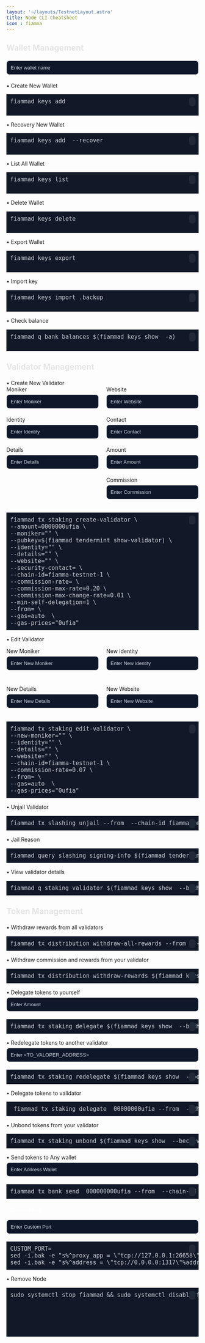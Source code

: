 ```yaml
---
layout: '~/layouts/TestnetLayout.astro'
title: Node CLI Cheatsheet
icon : fiamma
---
```

<!--
please modify this according to the chain
node name and icon : fiamma
chain id : fiamma-testnet-1
Binary Name : fiammad
Binary Home : $HOME/.fiamma
Staking Denom : ufia
systemd name : fiammad 
-->

<style>
  .my-pre {
    background-color: #111827;
    color: #c9d1d9;
    font-size: 15px;
    padding: 10px;
    position: relative;
  }

  .input-row {
    display: flex;
    flex-wrap: wrap;
    justify-content: space-between;
  }

  .input-col {
    width: 48%;
  }

  .input-group {
    margin-bottom: 20px;
  }

  .input-group label {
    display: block;
    margin-bottom: 5px;
  }

  .input-group input {
    background-color: #0f172a;
    width: 100%;
    padding: 10px;
    border: 1px solid #ccc;
    border-radius: 0.5rem; /* 8px */
    font-size: 13px;
  }

  .input-group input:focus {
    outline: none;
    border-color: rgb(0, 0, 0);
  }

  .popup {
    position: fixed;
    top: 0;
    left: 0;
    width: 100%;
    height: 100%;
    border-color: rgb(45, 212, 191);
    display: flex;
    justify-content: center;
    align-items: center;
    z-index: 9999;
  }

  .popup-content {
    background-color: black;
    padding: 20px;
    border-radius: 10px;
    text-align: center;
    font-size: 16px;
    max-width: 80%;
    max-height: 80%;
    overflow: auto;
    color: black;
  }

  .closebtn {
    position: absolute;
    top: 10px;
    right: 10px;
    font-size: 20px;
    cursor: pointer;
  }

  .input-moci {
    width: calc(50% - 20px);
    margin-bottom: 20px;
  }

  .input-moci label {
    display: block;
    margin-bottom: 5px;
  }

  .input-moci input {
    width: 100%;
    padding: 10px;
    border: 1px solid #ccc;
    border-radius: 4px;
  }

  .container {
    display: grid;
    grid-template-columns: repeat(2, 1fr);
    grid-gap: 20px;
  }
.copy-btn {
  position: absolute;
  top: 0.5rem;
  right: 0.5rem;
  background-color: #1f2937;
  color: white;
  border: none;
  padding: 0.25rem;
  cursor: pointer;
  border-radius: 0.375rem;
  font-size: 0.75rem;
  display: flex;
  align-items: center;
  justify-content: center;
}

.copy-btn:before {
  content: '\f0c5'; /* Kode ikon salin dari Font Awesome */
  font-family: 'Font Awesome 5 Free';
  font-weight: 900;
}

.copy-btn.show-check:before {
  content: '\f00c'; /* Kode ikon centang dari Font Awesome */
  font-family: 'Font Awesome 5 Free';
  font-weight: 900;
}
  h3[for="iwallet"],
  h3[for="imoniker"] {
    color: #e5e5e5; /* Warna teks */
    font-size: 1.3rem; /* Ukuran teks */
  }

.copy-btn i {
  font-size: 0.75rem;
}

.copy-btn.hidden {
  display: none;
}
  .input-group input::placeholder {
    color: #cbd5e1; /* Warna teks placeholder */
    font-size: 13px; /* Ukuran teks placeholder */
  }

</style>

<link rel="stylesheet" href="https://cdnjs.cloudflare.com/ajax/libs/font-awesome/5.15.4/css/all.min.css" />

<h3 for="iwallet">Wallet Management</h3>
<div class="input-group">
  <input id="iwallet" type="text" placeholder="Enter wallet name" oninput="updatePre()" />
</div>

<label for="iwallet" style="vertical-align: top;">• Create New Wallet</label>
<pre class="my-pre" id="pre1" style="margin-top: 5px;">fiammad keys add <span class="rwallet1"></span> 
  <button class="copy-btn" id="copy1" data-clipboard-text="" onclick="copyText(1)"></button>
</pre>

<label for="iwallet" style="vertical-align: top;">• Recovery New Wallet</label>
<pre class="my-pre" id="pre2" style="margin-top: 5px;">fiammad keys add <span class="rwallet2"></span> --recover  
  <button class="copy-btn" id="copy2" data-clipboard-text="" onclick="copyText(2)"></button>
</pre>

<label for="iwallet" style="vertical-align: top;">• List All Wallet</label>
<pre class="my-pre" id="pre3" style="margin-top: 5px;">fiammad keys list <span class="rwallet3"></span> 
  <button class="copy-btn" id="copy3" data-clipboard-text="" onclick="copyText(3)"></button>
</pre>

<label for="iwallet" style="vertical-align: top;">• Delete Wallet</label>
<pre class="my-pre" id="pre4">fiammad keys delete <span class="rwallet4"></span> 
  <button class="copy-btn" id="copy4" data-clipboard-text="" onclick="copyText(4)"></button>
</pre>

<label for="iwallet" style="vertical-align: top;">• Export Wallet</label>
<pre class="my-pre" id="pre5">fiammad keys export <span class="rwallet5"></span> 
  <button class="copy-btn" id="copy5" data-clipboard-text="" onclick="copyText(5)"></button>
</pre>

<label for="iwallet" style="vertical-align: top;">• Import key</label>
<pre class="my-pre" id="pre6">fiammad keys import <span class="rwallet6"></span>.backup 
  <button class="copy-btn" id="copy6" data-clipboard-text="" onclick="copyText(6)"></button>
</pre>

<label for="iwallet" style="vertical-align: top;">• Check balance</label>
<pre class="my-pre" id="pre7">fiammad q bank balances $(fiammad keys show <span class="rwallet7"></span> -a)
  <button class="copy-btn" id="copy7" data-clipboard-text="" onclick="copyText(7)"></button>
</pre>

<h3 for="imoniker">Validator Management</h3>
<label for="ivalidator" style="vertical-align: top;">• Create New Validator</label>
<div class="input-row">
  <!-- Col 1 -->
  <div class="input-col">
    <div class="input-group">
      <label for="imoniker">Moniker</label>
      <input id="imoniker" type="text" placeholder="Enter Moniker" oninput="updatePre()" />
    </div>
    <div class="input-group">
      <label for="iidentity">Identity</label>
      <input id="iidentity" type="text" placeholder="Enter Identity" oninput="updatePre()" />
    </div>
    <div class="input-group">
      <label for="idetails">Details</label>
      <input id="idetails" type="text" placeholder="Enter Details" oninput="updatePre()" />
    </div>
  </div>
  <!-- Col 2 -->
  <div class="input-col">
    <div class="input-group">
      <label for="iwebsite">Website</label>
      <input id="iwebsite" type="text" placeholder="Enter Website" oninput="updatePre()" />
    </div>
    <div class="input-group">
      <label for="icontact">Contact</label>
      <input id="icontact" type="text" placeholder="Enter Contact" oninput="updatePre()" />
    </div>
    <div class="input-group">
      <label for="iamount">Amount</label>
      <input id="iamount" type="text" placeholder="Enter Amount" oninput="updatePre()" />
    </div>
    <div class="input-group">
      <label for="icommission">Commission</label>
      <input id="icommission" type="text" placeholder="Enter Commission" oninput="updatePre()" />
    </div>
  </div>
</div>

<pre class="my-pre" id="pre8">
fiammad tx staking create-validator \
--amount=<span class="ramount1"></span>0000000ufia \
--moniker="<span class="rmoniker1"></span>" \
--pubkey=$(fiammad tendermint show-validator) \
--identity="<span class="ridentity1"></span>" \
--details="<span class="rdetails1"></span>" \
--website="<span class="rwebsite1"></span>" \
--security-contact=<span class="rcontact1"></span> \
--chain-id=fiamma-testnet-1 \
--commission-rate=<span class="rcommission1"></span> \
--commission-max-rate=0.20 \
--commission-max-change-rate=0.01 \
--min-self-delegation=1 \
--from=<span class="rwallet8"></span> \
--gas=auto  \
--gas-prices="0ufia"<button class="copy-btn" id="copy8" data-clipboard-text="" onclick="copyText(8)"></button>
</pre>


<label for="imoniker">• Edit Validator</label>
<div class="container">
  <div class="input-group">
    <label for="ieditmoniker">New Moniker</label>
    <input id="ieditmoniker" type="text" placeholder="Enter New Moniker" oninput="updatePre()" />
  </div>
  <div class="input-group">
    <label for="ieditidentity">New identity</label>
    <input id="ieditidentity" type="text" placeholder="Enter New identity" oninput="updatePre()" />
  </div>
  <div class="input-group">
    <label for="ieditdetails">New Details</label>
    <input id="ieditdetails" type="text" placeholder="Enter New Details" oninput="updatePre()" />
  </div>
  <div class="input-group">
    <label for="ieditweb">New Website</label>
    <input id="ieditweb" type="text" placeholder="Enter New Website" oninput="updatePre()" />
  </div>
</div>

<pre class="my-pre" id="pre9">
fiammad tx staking edit-validator \
--new-moniker="<span class="reditmoniker1"></span>" \
--identity="<span class="reditidentity1"></span>" \
--details="<span class="reditdetails1"></span>" \
--website="<span class="reditweb1"></span>" \
--chain-id=fiamma-testnet-1 \
--commission-rate=0.07 \
--from=<span class="rwallet9"></span> \
--gas=auto  \
--gas-prices="0ufia"<button class="copy-btn" id="copy9" data-clipboard-text="" onclick="copyText(9)"></button>
</pre>

<label for="iwallet" style="vertical-align: top;">• Unjail Validator</label>
<pre class="my-pre" id="pre10">
fiammad tx slashing unjail --from <span class="rwallet10"></span> --chain-id fiamma-testnet-1 --gas-prices 0.00025ufia --gas-adjustment 1.5 --gas auto -y<button class="copy-btn" id="copy10" data-clipboard-text="" onclick="copyText(10)"></button>
</pre>

<label for="iwallet" style="vertical-align: top;">• Jail Reason</label>
<pre class="my-pre" id="pre11">
fiammad query slashing signing-info $(fiammad tendermint show-validator)<button class="copy-btn" id="copy11" data-clipboard-text="" onclick="copyText(11)"></button>
</pre>

<label for="iwallet" style="vertical-align: top;">• View validator details</label>
<pre class="my-pre" id="pre12">
fiammad q staking validator $(fiammad keys show <span class="rwallet11"></span> --bech val -a) <button class="copy-btn" id="copy12" data-clipboard-text="" onclick="copyText(12)"></button>
</pre>

<h3 for="imoniker">Token Management</h3>
<label for="ivalidator" style="vertical-align: top;">• Withdraw rewards from all validators</label>
<pre class="my-pre" id="pre13">
fiammad tx distribution withdraw-all-rewards --from <span class="rwallet12"></span> --chain-id fiamma-testnet-1 --gas=auto  --gas-prices="0ufia" <button class="copy-btn" id="copy13" data-clipboard-text="" onclick="copyText(13)"></button>
</pre>

<label for="ivalidator" style="vertical-align: top;">• Withdraw commission and rewards from your validator</label>
<pre class="my-pre" id="pre14">fiammad tx distribution withdraw-rewards $(fiammad keys show <span class="rwallet13"></span> --bech val -a) --commission --from <span class="rwallet14"></span> --chain-id fiamma-testnet-1 --gas=auto --gas-prices="0ufia"  <button class="copy-btn" id="copy14" data-clipboard-text="" onclick="copyText(14)"></button>
</pre>

<div class="input-group">

<label for="idelegetet" style="vertical-align: top;">• Delegate tokens to yourself</label>
  <input id="idelegete" type="text" placeholder="Enter Amount" oninput="updatePre()" />
</div>
 <pre class="my-pre" id="pre15" style="margin-top: 5px;">fiammad tx staking delegate $(fiammad keys show <span class="rwallet15"></span> --bech val -a) <span class="rdelegete1"></span>00000000ufia --from <span class="rwallet16"></span> --chain-id fiamma-testnet-1 --gas=auto  --gas-prices="0ufia"  <button class="copy-btn" id="copy15" data-clipboard-text="" onclick="copyText(15)"></button>
</pre>

 <div class="input-group">

<label for="iredelegetet" style="vertical-align: top;">• Redelegate tokens to another validator</label>
  <input id="iredelegete" type="text" placeholder="Enter <TO_VALOPER_ADDRESS>" oninput="updatePre()" />
</div>
 <pre class="my-pre" id="pre16" style="margin-top: 5px;">fiammad tx staking redelegate $(fiammad keys show <span class="rwallet17"></span> --bech val -a) <span class="rredelegete1"></span> <span class="rdelegete2"></span>00000000ufia --from <span class="rwallet18"></span> --chain-id fiamma-testnet-1 --gas=auto  --gas-prices="0ufia" <button class="copy-btn" id="copy16" data-clipboard-text="" onclick="copyText(16)"></button>
</pre>

<label for="iredelegetet" style="vertical-align: top;">• Delegate tokens to validator</label>
 <pre class="my-pre" id="pre17" style="margin-top: 5px;"> fiammad tx staking delegate <span class="rredelegete2"></span> <span class="rdelegete3"></span>00000000ufia --from <span class="rwallet19"></span> --chain-id fiamma-testnet-1 --gas=auto  --gas-prices="0ufia" <button class="copy-btn" id="copy17" data-clipboard-text="" onclick="copyText(17)"></button>
</pre>

<label for="iredelegetet" style="vertical-align: top;">• Unbond tokens from your validator</label>
 <pre class="my-pre" id="pre18" style="margin-top: 5px;">fiammad tx staking unbond $(fiammad keys show <span class="rwallet20"></span> --bech val -a) <span class="rdelegete4"></span>00000000ufia --from <span class="rwallet21"></span> --chain-id fiamma-testnet-1 --gas=auto  --gas-prices="0ufia"<button class="copy-btn" id="copy18" data-clipboard-text="" onclick="copyText(18)"></button>
</pre>


<div class="input-group">
  <label for="idelegetet" style="vertical-align: top;">• Send tokens to Any wallet</label>
  <input id="itoken" type="text" placeholder="Enter Address Wallet" oninput="updatePre()" />
</div>
<pre class="my-pre" id="pre19" style="margin-top: 5px;">
fiammad tx bank send<span class="rwallet22"></span> <span class="rtoken1"></span> <span class="rdelegete5"></span>000000000ufia --from <span class="rwallet23"></span> --chain-id fiamma-testnet-1 --gas=auto  --gas-prices="0ufia"<button class="copy-btn" id="copy19" data-clipboard-text="" onclick="copyText(19)"></button>
</pre>



<h4 for="iwallet" style="color: white;">• Custom Port</h4>
<div class="input-group ">
  <input id="iport" type="text" placeholder="Enter Custom Port" oninput="updatePre()" />
</div>
 <pre class="my-pre" id="pre20" style="margin-top: 5px;">CUSTOM_PORT=<span class="rport1"></span>
sed -i.bak -e "s%^proxy_app = \"tcp://127.0.0.1:26658\"%proxy_app = \"tcp://127.0.0.1:${CUSTOM_PORT}658\"%; s%^laddr = \"tcp://127.0.0.1:26657\"%laddr = \"tcp://127.0.0.1:${CUSTOM_PORT}657\"%; s%^pprof_laddr = \"localhost:6060\"%pprof_laddr = \"localhost:${CUSTOM_PORT}060\"%; s%^laddr = \"tcp://0.0.0.0:26656\"%laddr = \"tcp://0.0.0.0:${CUSTOM_PORT}656\"%; s%^prometheus_listen_addr = \":26660\"%prometheus_listen_addr = \":${CUSTOM_PORT}660\"%" $HOME/.fiamma/config/config.toml
sed -i.bak -e "s%^address = \"tcp://0.0.0.0:1317\"%address = \"tcp://0.0.0.0:${CUSTOM_PORT}317\"%; s%^address = \":8080\"%address = \":${CUSTOM_PORT}080\"%; s%^address = \"0.0.0.0:9090\"%address = \"0.0.0.0:${CUSTOM_PORT}090\"%; s%^address = \"0.0.0.0:9091\"%address = \"0.0.0.0:${CUSTOM_PORT}091\"%" $HOME/.fiamma/config/app.toml<button class="copy-btn"  id="copy20" data-clipboard-text="" onclick="copyText(20)"></button>
</pre>  </div>
 </div>

<label for="iwallet" style="vertical-align: top;">• Remove Node</label>
<pre class="my-pre" id="pre21">sudo systemctl stop fiammad && sudo systemctl disable fiammad && sudo rm /etc/systemd/system/fiammad.service && sudo systemctl daemon-reload && rm -rf $HOME/.fiamma && rm -rf fiamma-testnet-1 && sudo rm -rf $(which fiammad)<button class="copy-btn" id="copy21" data-clipboard-text="" onclick="copyText(21)"></button>


<script>
  function updatePre() {
    const walletInput = document.getElementById('iwallet').value.trim();
    document.querySelector('.rwallet1').textContent = walletInput;
    document.querySelector('.rwallet2').textContent = walletInput;
    document.querySelector('.rwallet3').textContent = walletInput;
    document.querySelector('.rwallet4').textContent = walletInput;
    document.querySelector('.rwallet5').textContent = walletInput;
    document.querySelector('.rwallet6').textContent = walletInput;
    document.querySelector('.rwallet7').textContent = walletInput;
    document.querySelector('.rwallet8').textContent = walletInput;
    document.querySelector('.rwallet9').textContent = walletInput;
    document.querySelector('.rwallet10').textContent = walletInput;
    document.querySelector('.rwallet11').textContent = walletInput;
    document.querySelector('.rwallet12').textContent = walletInput;
    document.querySelector('.rwallet13').textContent = walletInput;
    document.querySelector('.rwallet14').textContent = walletInput;
     document.querySelector('.rwallet15').textContent = walletInput;
      document.querySelector('.rwallet16').textContent = walletInput;
        document.querySelector('.rwallet17').textContent = walletInput;
          document.querySelector('.rwallet18').textContent = walletInput;
          document.querySelector('.rwallet19').textContent = walletInput;
          document.querySelector('.rwallet20').textContent = walletInput;
          document.querySelector('.rwallet21').textContent = walletInput;
          document.querySelector('.rwallet22').textContent = walletInput;
          document.querySelector('.rwallet23').textContent = walletInput;

    const monikerInput = document.getElementById('imoniker').value.trim();
    document.querySelector('.rmoniker1').textContent = monikerInput;

     const identityInput = document.getElementById('iidentity').value.trim();
    document.querySelector('.ridentity1').textContent = identityInput;
   
   const detailsInput = document.getElementById('idetails').value.trim();
    document.querySelector('.rdetails1').textContent = detailsInput;

    const websiteInput = document.getElementById('iwebsite').value.trim();
    document.querySelector('.rwebsite1').textContent = websiteInput;

    const contactInput = document.getElementById('icontact').value.trim();
    document.querySelector('.rcontact1').textContent = contactInput;

    const amountInput = document.getElementById('iamount').value.trim();
    document.querySelector('.ramount1').textContent = amountInput;
    
    const commissionInput = document.getElementById('icommission').value.trim();
    document.querySelector('.rcommission1').textContent = commissionInput;

    const editmonikerInput = document.getElementById('ieditmoniker').value.trim();
    document.querySelector('.reditmoniker1').textContent = editmonikerInput;
    
    const editidentityInput = document.getElementById('ieditidentity').value.trim();
    document.querySelector('.reditidentity1').textContent = editidentityInput;

     const editdetailsInput = document.getElementById('ieditdetails').value.trim();
    document.querySelector('.reditdetails1').textContent = editdetailsInput;

    const editwebInput = document.getElementById('ieditweb').value.trim();
    document.querySelector('.reditweb1').textContent = editwebInput;

    const delegeteInput = document.getElementById('idelegete').value.trim();
    document.querySelector('.rdelegete1').textContent = delegeteInput;
      document.querySelector('.rdelegete2').textContent = delegeteInput;
document.querySelector('.rdelegete3').textContent = delegeteInput;
document.querySelector('.rdelegete4').textContent = delegeteInput;
document.querySelector('.rdelegete5').textContent = delegeteInput;
    const redelegeteInput = document.getElementById('iredelegete').value.trim();
    document.querySelector('.rredelegete1').textContent = redelegeteInput;
       document.querySelector('.rredelegete2').textContent = redelegeteInput;

const tokenInput = document.getElementById('itoken').value.trim();
    document.querySelector('.rtoken1').textContent = tokenInput;

    const portInput = document.getElementById('iport').value.trim();
    document.querySelector('.rport1').textContent = portInput;
  }

function copyText(preIndex) {
  const textToCopy = document.querySelector(`#pre${preIndex}`).innerText;
  const button = document.querySelector(`#copy${preIndex}`);

  navigator.clipboard.writeText(textToCopy)
    .then(() => {
      button.classList.add('show-check'); // Tampilkan ikon centang
      setTimeout(() => {
        button.classList.remove('show-check'); // Kembalikan ke ikon salin setelah 2 detik
      }, 2000);
    })
    .catch(err => {
      console.error('Failed to copy text: ', err);
      // Fallback jika navigator.clipboard.writeText gagal
      const range = document.createRange();
      range.selectNode(document.querySelector(`#pre${preIndex}`));
      window.getSelection().removeAllRanges();
      window.getSelection().addRange(range);
      document.execCommand('copy');
      window.getSelection().removeAllRanges();
      button.classList.add('show-check'); // Tampilkan ikon centang
      setTimeout(() => {
        button.classList.remove('show-check'); // Kembalikan ke ikon salin setelah 2 detik
      }, 2000);
    });
}
</script>

